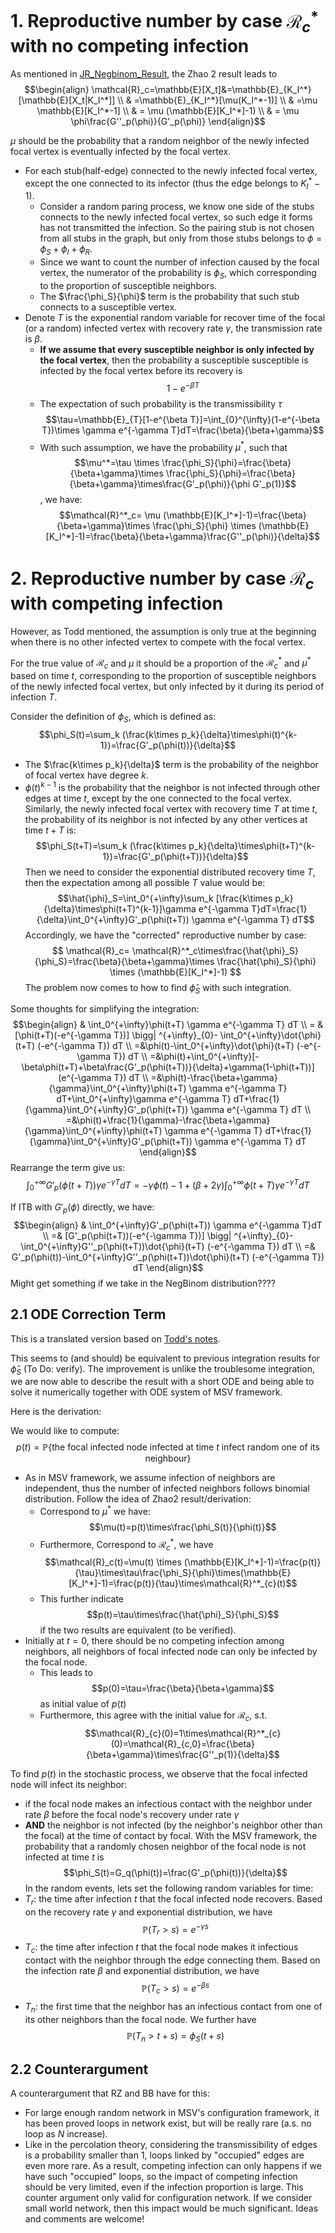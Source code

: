 # 1. Reproductive number by case $\mathcal{R}^*_c$ with no competing infection
As mentioned in [JR_Negbinom_Result](JR_Negbinom_Result.md), the Zhao 2 result leads to 
$$\begin{align}
\mathcal{R}_c=\mathbb{E}[X_t]&=\mathbb{E}_{K_I^*}[\mathbb{E}[X_t|K_I^*]]
\\
& =\mathbb{E}_{K_I^*}[\mu(K_I^*-1)]
\\
& =\mu \mathbb{E}[K_I^*-1]
\\
& = \mu (\mathbb{E}[K_I^*]-1)
\\
& = \mu \phi\frac{G''_p(\phi)}{G'_p(\phi)}
\end{align}$$

$\mu$ should be the probability that a random neighbor of the newly infected focal vertex is eventually infected by the focal vertex.
- For each stub(half-edge) connected to the newly infected focal vertex, except the one connected to its infector (thus the edge belongs to $K_I^*-1$).
	- Consider a random paring process, we know one side of the stubs connects to the newly infected focal vertex, so such edge it forms has not transmitted the infection. So the pairing stub is not chosen from all stubs in the graph, but only from those stubs belongs to $\phi=\phi_S+\phi_I+\phi_R$.
	- Since we want to count the number of infection caused by the focal vertex, the numerator of the probability is $\phi_S$, which corresponding to the proportion of susceptible neighbors.
	- The $\frac{\phi_S}{\phi}$ term is the probability that such stub connects to a susceptible vertex. 
- Denote $T$ is the exponential random variable for recover time of the focal (or a random) infected vertex with recovery rate $\gamma$, the transmission rate is $\beta$. 
	- **If we assume that every susceptible neighbor is only infected by the focal vertex**, then the probability a susceptible susceptible is infected by the focal vertex before its recovery is $$1-e^{-\beta T}$$
	- The expectation of such probability is the transmissibility $\tau$ $$\tau=\mathbb{E}_{T}[1-e^{\beta T}]=\int_{0}^{\infty}(1-e^{-\beta T})\times \gamma e^{-\gamma T}dT=\frac{\beta}{\beta+\gamma}$$
	- With such assumption, we have the probability $\mu^*$, such that $$\mu^*=\tau \times \frac{\phi_S}{\phi}=\frac{\beta}{\beta+\gamma}\times \frac{\phi_S}{\phi}=\frac{\beta}{\beta+\gamma}\times\frac{G'_p(\phi)}{\phi G'_p(1)}$$, we have:$$\mathcal{R}^*_c= \mu (\mathbb{E}[K_I^*]-1)=\frac{\beta}{\beta+\gamma}\times \frac{\phi_S}{\phi} \times (\mathbb{E}[K_I^*]-1)=\frac{\beta}{\beta+\gamma}\frac{G''_p(\phi)}{\delta}$$


# 2. Reproductive number by case $\mathcal{R}_c$ with competing infection
However, as Todd mentioned, the assumption is only true at the beginning when there is no other infected vertex to compete with the focal vertex. 

For the true value of $\mathcal{R}_c$ and $\mu$ it should be a proportion of the $\mathcal{R}^*_c$ and $\mu^*$ based on time $t$, corresponding to the proportion of susceptible neighbors of the newly infected focal vertex, but only infected by it during its period of infection $T$.

Consider the definition of $\phi_S$, which is defined as:
$$\phi_S(t)=\sum_k (\frac{k\times p_k}{\delta}\times\phi(t)^{k-1})=\frac{G'_p(\phi(t))}{\delta}$$
- The $\frac{k\times p_k}{\delta}$ term is the probability of the neighbor of focal vertex have degree $k$.
- $\phi(t)^{k-1}$ is the probability that the neighbor is not infected through other edges at time $t$, except by the one connected to the focal vertex.
Similarly, the newly infected focal vertex with recovery time $T$ at time $t$, the probability of its neighbor is not infected by any other vertices at time $t+T$ is:
$$\phi_S(t+T)=\sum_k (\frac{k\times p_k}{\delta}\times\phi(t+T)^{k-1})=\frac{G'_p(\phi(t+T))}{\delta}$$
Then we need to consider the exponential distributed recovery time $T$, then the expectation among all possible $T$ value would be:
$$\hat{\phi}_S=\int_0^{+\infty}\sum_k [\frac{k\times p_k}{\delta}\times\phi(t+T)^{k-1}]\gamma e^{-\gamma T}dT=\frac{1}{\delta}\int_0^{+\infty}G'_p(\phi(t+T)) \gamma e^{-\gamma T} dT$$
Accordingly, we have the "corrected" reproductive number by case:
$$
\mathcal{R}_c= \mathcal{R}^*_c\times\frac{\hat{\phi}_S}{\phi_S}=\frac{\beta}{\beta+\gamma}\times \frac{\hat{\phi}_S}{\phi} \times (\mathbb{E}[K_I^*]-1)
$$
The problem now comes to how to find $\hat{\phi}_S$ with such integration.

Some thoughts for simplifying the integration:
$$\begin{align}
& \int_0^{+\infty}\phi(t+T) \gamma e^{-\gamma T} dT 
\\
= &[\phi(t+T)(-e^{-\gamma T})]
\bigg| ^{+\infty}_{0}- \int_0^{+\infty}\dot{\phi}(t+T) (-e^{-\gamma T}) dT
\\
=&\phi(t)-\int_0^{+\infty}\dot{\phi}(t+T) (-e^{-\gamma T}) dT
\\
=&\phi(t)+\int_0^{+\infty}[-\beta\phi(t+T)+\beta\frac{G'_p(\phi(t+T))}{\delta}+\gamma(1-\phi(t+T))] (e^{-\gamma T}) dT
\\
=&\phi(t)-\frac{\beta+\gamma}{\gamma}\int_0^{+\infty}\phi(t+T) \gamma e^{-\gamma T} dT+\int_0^{+\infty}\gamma e^{-\gamma T} dT+\frac{1}{\gamma}\int_0^{+\infty}G'_p(\phi(t+T)) \gamma e^{-\gamma T} dT
\\
=&\phi(t)+\frac{1}{\gamma}-\frac{\beta+\gamma}{\gamma}\int_0^{+\infty}\phi(t+T) \gamma e^{-\gamma T} dT+\frac{1}{\gamma}\int_0^{+\infty}G'_p(\phi(t+T)) \gamma e^{-\gamma T} dT
\end{align}$$
Rearrange the term give us:
$$
\int_0^{+\infty}G'_p(\phi(t+T)) \gamma e^{-\gamma T}dT=-\gamma\phi(t)-1+(\beta+2 \gamma)\int_0^{+\infty}\phi(t+T) \gamma e^{-\gamma T} dT
$$

If ITB with $G'_p(\phi)$ directly, we have:
$$\begin{align}
& \int_0^{+\infty}G'_p(\phi(t+T)) \gamma e^{-\gamma T}dT
\\
=& [G'_p(\phi(t+T))(-e^{-\gamma T})]
\bigg| ^{+\infty}_{0}- \int_0^{+\infty}G''_p(\phi(t+T))\dot{\phi}(t+T) (-e^{-\gamma T}) dT
\\
=& G'_p(\phi(t))-\int_0^{+\infty}G''_p(\phi(t+T))\dot{\phi}(t+T) (-e^{-\gamma T}) dT
\end{align}$$
Might get something if we take in the NegBinom distribution????

## 2.1 ODE Correction Term

This is a translated version based on [Todd's notes](outputs/Rc.pdf).

This seems to (and should) be equivalent to previous integration results for $\hat{\phi}_S$ (To Do: verify). The improvement is unlike the troublesome integration, we are now able to describe the result with a short ODE and being able to solve it numerically together with ODE system of MSV framework.

Here is the derivation:

We would like to compute:
$$p(t)=\mathbb{P}\{\text{the focal infected node infected at time } t\text{ infect random one of its neighbour}\}$$
- As in MSV framework, we assume infection of neighbors are independent, thus the number of infected neighbors follows binomial distribution. Follow the idea of Zhao2 result/derivation:
	- Correspond to $\mu^*$ we have: $$\mu(t)=p(t)\times\frac{\phi_S(t)}{\phi(t)}$$
	- Furthermore, Correspond to $\mathcal{R}^*_{c}$, we have $$\mathcal{R}_c(t)=\mu(t) \times (\mathbb{E}[K_I^*]-1)=\frac{p(t)}{\tau}\times\tau\frac{\phi_S}{\phi}\times(\mathbb{E}[K_I^*]-1)=\frac{p(t)}{\tau}\times\mathcal{R}^*_{c}(t)$$
	- This further indicate $$p(t)=\tau\times\frac{\hat{\phi}_S}{\phi_S}$$if the two results are equivalent (to be verified).
- Initially at $t=0$, there should be no competing infection among neighbors, all neighbors of focal infected node can only be infected by the focal node.
	- This leads to $$p(0)=\tau=\frac{\beta}{\beta+\gamma}$$ as initial value of $p(t)$
	- Furthermore, this agree with the initial value for $\mathcal{R}_c$, s.t.$$\mathcal{R}_{c}(0)=1\times\mathcal{R}^*_{c}(0)=\mathcal{R}_{c,0}=\frac{\beta}{\beta+\gamma}\times\frac{G''_p(1)}{\delta}$$

To find $p(t)$ in the stochastic process, we observe that the focal infected node will infect its neighbor:
- if the focal node makes an infectious contact with the neighbor under rate $\beta$ before the focal node's recovery under rate $\gamma$
- $\textbf{AND}$ the neighbor is not infected (by the neighbor's neighbor other than the focal) at the time of contact by focal.
With the MSV framework, the probability that a randomly chosen neighbor of the focal node is not infected at time $t$ is $$\phi_S(t)=G_q(\phi(t))=\frac{G'_p(\phi(t))}{\delta}$$
In the random events, lets set the following random variables for time:
- $T_r$: the time after infection $t$ that the focal infected node recovers. Based on the recovery rate $\gamma$ and exponential distribution, we have$$\mathbb{P}(T_r>s)=e^{-\gamma s}$$
- $T_c$: the time after infection $t$ that the focal node makes it infectious contact with the neighbor through the edge connecting them. Based on the infection rate $\beta$ and exponential distribution, we have $$\mathbb{P}(T_c>s)=e^{-\beta s}$$
- $T_n$: the first time that the neighbor has an infectious contact from one of its other neighbors than the focal node. We further have $$\mathbb{P}(T_n>t+s)=\phi_S(t+s)$$





## 2.2 Counterargument
A counterargument that RZ and BB have for this:
- For large enough random network in MSV's configuration framework, it has been proved loops in network exist, but will be really rare (a.s. no loop as $N$ increase). 
- Like in the percolation theory, considering the transmissibility of edges is a probability smaller than 1, loops linked by "occupied" edges are even more rare.
As a result, competing infection can only happens if we have such "occupied" loops, so the impact of competing infection should be very limited, even if the infection proportion is large.
This counter argument only valid for configuration network. If we consider small world network, then this impact would be much significant.
Ideas and comments are welcome!

